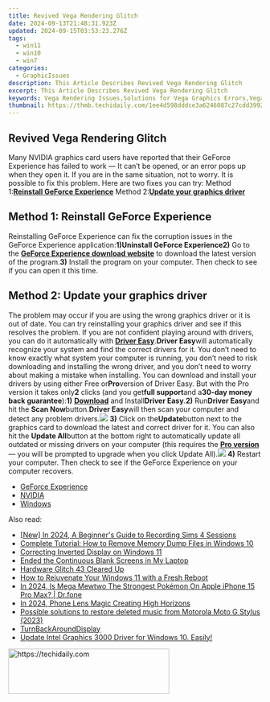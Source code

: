 ```yaml
---
title: Revived Vega Rendering Glitch
date: 2024-09-13T21:48:31.923Z
updated: 2024-09-15T03:53:23.276Z
tags:
  - win11
  - win10
  - win7
categories:
  - GraphicIssues
description: This Article Describes Revived Vega Rendering Glitch
excerpt: This Article Describes Revived Vega Rendering Glitch
keywords: Vega Rendering Issues,Solutions for Vega Graphics Errors,Vega Rendering Software Bugs,How to Fix Vega Rendering Problems,Vega Open Source Error Handling,Improvements in Vega Rendering Performance,Vega Rendering Technology Advancements
thumbnail: https://thmb.techidaily.com/1ee4d598dddce3a6246087c27cdd3992445e17b0d9a8038ff04440aee38e00e3.jpg
---
```


## Revived Vega Rendering Glitch

Many NVIDIA graphics card users have reported that their GeForce Experience has failed to work — It can’t be opened, or an error pops up when they open it. If you are in the same situation, not to worry. It is possible to fix this problem. Here are two fixes you can try: Method 1:[**Reinstall GeForce Experience**](#a) Method 2:[**Update your graphics driver**](#b)

## Method 1: Reinstall GeForce Experience

Reinstalling GeForce Experience can fix the corruption issues in the GeForce Experience application:**1)**Uninstall GeForce Experience**2)** Go to the [**GeForce Experience download website**](https://www.geforce.com/geforce-experience/download) to download the latest version of the program.**3)** Install the program on your computer. Then check to see if you can open it this time.

## Method 2: Update your graphics driver

The problem may occur if you are using the wrong graphics driver or it is out of date. You can try reinstalling your graphics driver and see if this resolves the problem. If you are not confident playing around with drivers, you can do it automatically with [**Driver Easy**](https://tools.techidaily.com/drivereasy/download/).**Driver Easy**will automatically recognize your system and find the correct drivers for it. You don’t need to know exactly what system your computer is running, you don’t need to risk downloading and installing the wrong driver, and you don’t need to worry about making a mistake when installing. You can download and install your drivers by using either Free or**Pro**version of Driver Easy. But with the Pro version it takes only**2** clicks (and you get**full support**and a**30-day money back guarantee**):**1)** [**Download**](https://tools.techidaily.com/drivereasy/download/) and Install**Driver Easy**.**2)** Run**Driver Easy**and hit the **Scan Now**button.**Driver Easy**will then scan your computer and detect any problem drivers.![](https://images.drivereasy.com/wp-content/uploads/2017/08/img_59a3cbf61b437.jpg) **3)** Click on the**Update**button next to the graphics card to download the latest and correct driver for it. You can also hit the **Update All**button at the bottom right to automatically update all outdated or missing drivers on your computer (this requires the **[Pro version](https://tools.techidaily.com/drivereasy/download/)**  — you will be prompted to upgrade when you click Update All).![](https://images.drivereasy.com/wp-content/uploads/2017/09/img_59c9f696c0595.jpg) **4)** Restart your computer. Then check to see if the GeForce Experience on your computer recovers.

* [GeForce Experience](https://tools.techidaily.com/drivereasy/download/)
* [NVIDIA](https://tools.techidaily.com/drivereasy/download/)
* [Windows](https://tools.techidaily.com/drivereasy/download/)

<ins class="adsbygoogle"
     style="display:block"
     data-ad-format="autorelaxed"
     data-ad-client="ca-pub-7571918770474297"
     data-ad-slot="1223367746"></ins>

<ins class="adsbygoogle"
     style="display:block"
     data-ad-client="ca-pub-7571918770474297"
     data-ad-slot="8358498916"
     data-ad-format="auto"
     data-full-width-responsive="true"></ins>

<span class="atpl-alsoreadstyle">Also read:</span>
<div><ul>
<li><a href="https://remote-screen-capture.techidaily.com/new-in-2024-a-beginners-guide-to-recording-sims-4-sessions/"><u>[New] In 2024, A Beginner's Guide to Recording Sims 4 Sessions</u></a></li>
<li><a href="https://win-forum.techidaily.com/complete-tutorial-how-to-remove-memory-dump-files-in-windows-10/"><u>Complete Tutorial: How to Remove Memory Dump Files in Windows 10</u></a></li>
<li><a href="https://graphic-issues.techidaily.com/correcting-inverted-display-on-windows-11/"><u>Correcting Inverted Display on Windows 11</u></a></li>
<li><a href="https://graphic-issues.techidaily.com/ended-the-continuous-blank-screens-in-my-laptop/"><u>Ended the Continuous Blank Screens in My Laptop</u></a></li>
<li><a href="https://graphic-issues.techidaily.com/hardware-glitch-43-cleared-up/"><u>Hardware Glitch 43 Cleared Up</u></a></li>
<li><a href="https://windows11.techidaily.com/how-to-rejuvenate-your-windows-11-with-a-fresh-reboot/"><u>How to Rejuvenate Your Windows 11 with a Fresh Reboot</u></a></li>
<li><a href="https://ios-pokemon-go.techidaily.com/in-2024-is-mega-mewtwo-the-strongest-pokemon-on-apple-iphone-15-pro-max-drfone-by-drfone-virtual-ios/"><u>In 2024, Is Mega Mewtwo The Strongest Pokémon On Apple iPhone 15 Pro Max? | Dr.fone</u></a></li>
<li><a href="https://extra-approaches.techidaily.com/in-2024-phone-lens-magic-creating-high-horizons/"><u>In 2024, Phone Lens Magic Creating High Horizons</u></a></li>
<li><a href="https://review-topics.techidaily.com/possible-solutions-to-restore-deleted-music-from-motorola-moto-g-stylus-2023-by-fonelab-android-recover-music/"><u>Possible solutions to restore deleted music from Motorola Moto G Stylus (2023)</u></a></li>
<li><a href="https://graphic-issues.techidaily.com/turnbackarounddisplay/"><u>TurnBackAroundDisplay</u></a></li>
<li><a href="https://graphic-issues.techidaily.com/1719818141208-update-intel-graphics-3000-driver-for-windows-10-easily/"><u>Update Intel Graphics 3000 Driver for Windows 10. Easily!</u></a></li>
</ul></div>

<!-- affiliate ads begin -->
<a href="https://aligracehair.sjv.io/c/5597632/2115947/19272" target="_top" id="2115947">
  <img src="//a.impactradius-go.com/display-ad/19272-2115947" border="0" alt="https://techidaily.com" width="320" height="90"/>
</a>
<img height="0" width="0" src="https://aligracehair.sjv.io/i/5597632/2115947/19272" style="position:absolute;visibility:hidden;" border="0" />
<!-- affiliate ads end -->

